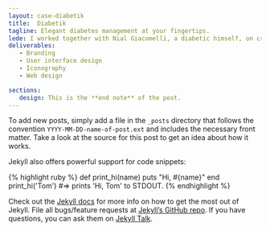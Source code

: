 ```yaml
---
layout: case-diabetik
title:  Diabetik
tagline: Elegant diabetes management at your fingertips.
lede: I worked together with Nial Giacomelli, a diabetic himself, on creating a delightful user experience for people who suffer from diabetes. The result is an app that's modern, intuitive and fun to use.
deliverables:
   - Branding
   - User interface design
   - Iconography
   - Web design

sections:
   design: This is the **end note** of the post.
---
```

To add new posts, simply add a file in the `_posts` directory that follows the convention `YYYY-MM-DD-name-of-post.ext` and includes the necessary front matter. Take a look at the source for this post to get an idea about how it works.

Jekyll also offers powerful support for code snippets:

{% highlight ruby %}
def print_hi(name)
  puts "Hi, #{name}"
end
print_hi('Tom')
#=> prints 'Hi, Tom' to STDOUT.
{% endhighlight %}

Check out the [Jekyll docs][jekyll-docs] for more info on how to get the most out of Jekyll. File all bugs/feature requests at [Jekyll’s GitHub repo][jekyll-gh]. If you have questions, you can ask them on [Jekyll Talk][jekyll-talk].

[jekyll-docs]: https://jekyllrb.com/docs/home
[jekyll-gh]:   https://github.com/jekyll/jekyll
[jekyll-talk]: https://talk.jekyllrb.com/
